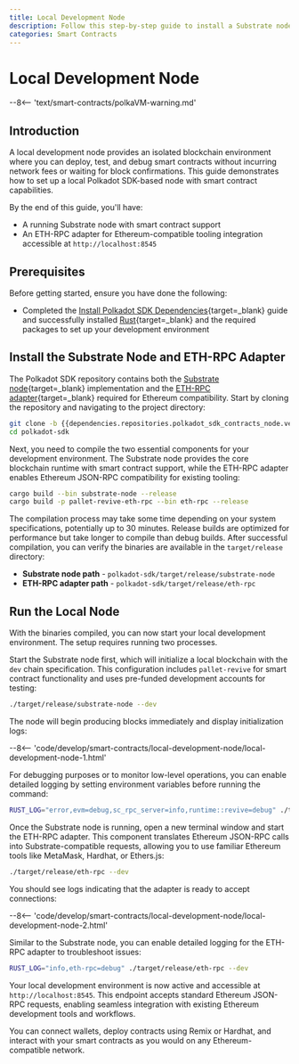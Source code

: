 ```yaml
---
title: Local Development Node
description: Follow this step-by-step guide to install a Substrate node and ETH-RPC adapter for smart contract development in a local environment.
categories: Smart Contracts
---
```


# Local Development Node

--8<-- 'text/smart-contracts/polkaVM-warning.md'

## Introduction

A local development node provides an isolated blockchain environment where you can deploy, test, and debug smart contracts without incurring network fees or waiting for block confirmations. This guide demonstrates how to set up a local Polkadot SDK-based node with smart contract capabilities.

By the end of this guide, you'll have:

- A running Substrate node with smart contract support
- An ETH-RPC adapter for Ethereum-compatible tooling integration accessible at `http://localhost:8545`

## Prerequisites

Before getting started, ensure you have done the following:

- Completed the [Install Polkadot SDK Dependencies](/develop/parachains/install-polkadot-sdk/){target=\_blank} guide and successfully installed [Rust](https://www.rust-lang.org/){target=\_blank} and the required packages to set up your development environment

## Install the Substrate Node and ETH-RPC Adapter

The Polkadot SDK repository contains both the [Substrate node](https://github.com/paritytech/polkadot-sdk/tree/master/substrate/bin/node){target=\_blank} implementation and the [ETH-RPC adapter](https://github.com/paritytech/polkadot-sdk/tree/master/substrate/frame/revive/rpc){target=\_blank} required for Ethereum compatibility. Start by cloning the repository and navigating to the project directory:

```bash
git clone -b {{dependencies.repositories.polkadot_sdk_contracts_node.version}} https://github.com/paritytech/polkadot-sdk.git
cd polkadot-sdk
```

Next, you need to compile the two essential components for your development environment. The Substrate node provides the core blockchain runtime with smart contract support, while the ETH-RPC adapter enables Ethereum JSON-RPC compatibility for existing tooling:

```bash
cargo build --bin substrate-node --release
cargo build -p pallet-revive-eth-rpc --bin eth-rpc --release
```

The compilation process may take some time depending on your system specifications, potentially up to 30 minutes. Release builds are optimized for performance but take longer to compile than debug builds. After successful compilation, you can verify the binaries are available in the `target/release` directory:

- **Substrate node path** - `polkadot-sdk/target/release/substrate-node`
- **ETH-RPC adapter path** - `polkadot-sdk/target/release/eth-rpc`

## Run the Local Node

With the binaries compiled, you can now start your local development environment. The setup requires running two processes.

Start the Substrate node first, which will initialize a local blockchain with the `dev` chain specification. This configuration includes `pallet-revive` for smart contract functionality and uses pre-funded development accounts for testing:

```bash
./target/release/substrate-node --dev
```

The node will begin producing blocks immediately and display initialization logs:

--8<-- 'code/develop/smart-contracts/local-development-node/local-development-node-1.html'

For debugging purposes or to monitor low-level operations, you can enable detailed logging by setting environment variables before running the command:

```bash
RUST_LOG="error,evm=debug,sc_rpc_server=info,runtime::revive=debug" ./target/release/substrate-node --dev
```

Once the Substrate node is running, open a new terminal window and start the ETH-RPC adapter. This component translates Ethereum JSON-RPC calls into Substrate-compatible requests, allowing you to use familiar Ethereum tools like MetaMask, Hardhat, or Ethers.js:

```bash
./target/release/eth-rpc --dev
```

You should see logs indicating that the adapter is ready to accept connections:

--8<-- 'code/develop/smart-contracts/local-development-node/local-development-node-2.html'

Similar to the Substrate node, you can enable detailed logging for the ETH-RPC adapter to troubleshoot issues:

```bash
RUST_LOG="info,eth-rpc=debug" ./target/release/eth-rpc --dev
```

Your local development environment is now active and accessible at `http://localhost:8545`. This endpoint accepts standard Ethereum JSON-RPC requests, enabling seamless integration with existing Ethereum development tools and workflows. 

You can connect wallets, deploy contracts using Remix or Hardhat, and interact with your smart contracts as you would on any Ethereum-compatible network.
